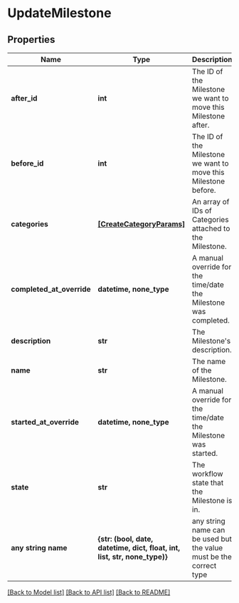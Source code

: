 # UpdateMilestone

## Properties
Name | Type | Description | Notes
------------ | ------------- | ------------- | -------------
**after_id** | **int** | The ID of the Milestone we want to move this Milestone after. | [optional] 
**before_id** | **int** | The ID of the Milestone we want to move this Milestone before. | [optional] 
**categories** | [**[CreateCategoryParams]**](CreateCategoryParams.md) | An array of IDs of Categories attached to the Milestone. | [optional] 
**completed_at_override** | **datetime, none_type** | A manual override for the time/date the Milestone was completed. | [optional] 
**description** | **str** | The Milestone&#39;s description. | [optional] 
**name** | **str** | The name of the Milestone. | [optional] 
**started_at_override** | **datetime, none_type** | A manual override for the time/date the Milestone was started. | [optional] 
**state** | **str** | The workflow state that the Milestone is in. | [optional] 
**any string name** | **{str: (bool, date, datetime, dict, float, int, list, str, none_type)}** | any string name can be used but the value must be the correct type | [optional]

[[Back to Model list]](../README.md#documentation-for-models) [[Back to API list]](../README.md#documentation-for-api-endpoints) [[Back to README]](../README.md)


